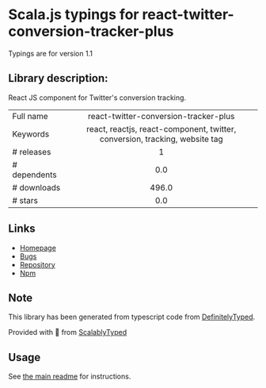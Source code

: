 
# Scala.js typings for react-twitter-conversion-tracker-plus

Typings are for version 1.1

## Library description:
React JS component for Twitter's conversion tracking.

|                    |                 |
| ------------------ | :-------------: |
| Full name          | react-twitter-conversion-tracker-plus |
| Keywords           | react, reactjs, react-component, twitter, conversion, tracking, website tag |
| # releases         | 1 |
| # dependents       | 0.0 |
| # downloads        | 496.0 |
| # stars            | 0.0 |

## Links
- [Homepage](https://github.com/theworkflow/react-twitter-conversion-tracker#readme)
- [Bugs](https://github.com/theworkflow/react-twitter-conversion-tracker/issues)
- [Repository](https://github.com/theworkflow/react-twitter-conversion-tracker)
- [Npm](https://www.npmjs.com/package/react-twitter-conversion-tracker-plus)
    


## Note
This library has been generated from typescript code from [DefinitelyTyped](https://definitelytyped.org).

Provided with :purple_heart: from [ScalablyTyped](https://github.com/oyvindberg/ScalablyTyped)

## Usage
See [the main readme](../../readme.md) for instructions.


